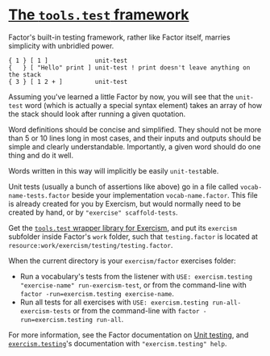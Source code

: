 # [The `tools.test` framework](http://docs.factorcode.org/content/vocab-tools.test.html)

Factor's built-in testing framework, rather like Factor itself, marries simplicity with unbridled power.

```
{ 1 } [ 1 ]             unit-test
{   } [ "Hello" print ] unit-test ! print doesn't leave anything on the stack
{ 3 } [ 1 2 + ]         unit-test
```

Assuming you've learned a little Factor by now, you will see that the `unit-test` word (which is actually a special syntax element) takes an array of how the stack should look after running a given quotation.

Word definitions should be concise and simplified. They should not be more than 5 or 10 lines long in most cases, and their inputs and outputs should be simple and clearly understandable. Importantly, a given word should do one thing and do it well.

Words written in this way will implicitly be easily `unit-test`able.

Unit tests (usually a bunch of assertions like above) go in a file called `vocab-name-tests.factor` beside your implementation `vocab-name.factor`. This file is already created for you by Exercism, but would normally need to be created by hand, or by `"exercise" scaffold-tests`.

Get the [`tools.test` wrapper library for Exercism](https://github.com/catb0t/exercism.factor), and put its `exercism` subfolder inside Factor's `work` folder, such that `testing.factor` is located at `resource:work/exercism/testing/testing.factor`.

When the current directory is your `exercism/factor` exercises folder:

* Run a vocabulary's tests from the listener with `USE: exercism.testing "exercise-name" run-exercism-test`, or from the command-line with `factor -run=exercism.testing exercise-name`.
* Run all tests for all exercises with `USE: exercism.testing run-all-exercism-tests` or from the command-line with `factor -run=exercism.testing run-all`.

For more information, see the Factor documentation on [Unit testing](http://docs.factorcode.org/content/article-tools.test.html), and [`exercism.testing`](https://github.com/catb0t/exercism.factor/tree/HEAD/exercism/testing)'s documentation with `"exercism.testing" help`.
